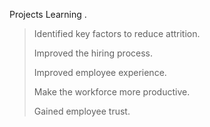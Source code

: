 Projects Learning .

> Identified key factors to reduce attrition.
> 
> Improved the hiring process.
> 
>  Improved employee experience.
> 
> Make the workforce  more productive.
> 
> Gained employee trust.
 
